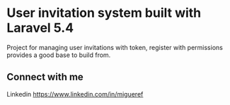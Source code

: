 User invitation system built with Laravel 5.4
=====================

Project for managing user invitations with token, register with permissions provides a good base to build from.



## Connect with me

Linkedin https://www.linkedin.com/in/migueref
